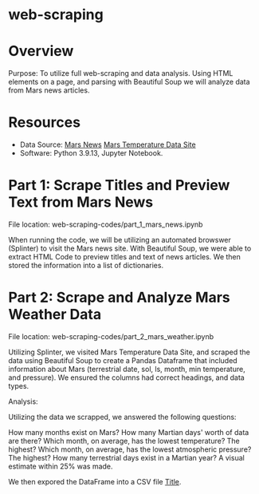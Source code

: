 # web-scraping

# Overview

Purpose: To utilize full web-scraping and data analysis. Using HTML elements on a page, and parsing with Beautiful Soup we will analyze data from Mars news articles. 

# Resources
- Data Source: 
[Mars News](https://static.bc-edx.com/data/web/mars_news/index.html)
[Mars Temperature Data Site](https://static.bc-edx.com/data/web/mars_facts/temperature.html) 
- Software: Python 3.9.13, Jupyter Notebook.

# Part 1: Scrape Titles and Preview Text from Mars News

File location: web-scraping-codes/part_1_mars_news.ipynb

When running the code, we will be utilizing an automated browswer (Splinter) to visit the Mars news site. With Beautiful Soup, we were able to extract HTML Code to preview titles and text of news articles. 
We then stored the information into a list of dictionaries. 

# Part 2: Scrape and Analyze Mars Weather Data

File location: web-scraping-codes/part_2_mars_weather.ipynb

Utilizing Splinter, we visited Mars Temperature Data Site, and scraped the data using Beautiful Soup  to create a Pandas Dataframe that included information about Mars (terrestrial date, sol, ls, month, min temperature, and pressure). We ensured the columns had correct headings, and data types.

Analysis: 

Utilizing the data we scrapped, we answered the following questions:

How many months exist on Mars? 
How many Martian days' worth of data are there?
Which month, on average, has the lowest temperature? The highest? 
Which month, on average, has the lowest atmospheric pressure? The highest? 
How many terrestrial days exist in a Martian year? A visual estimate within 25% was made. 

We then expored the DataFrame into a CSV file [Title](web-scraping-codes/Mars_weather_data.csv). 





